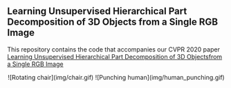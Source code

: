 ## Learning Unsupervised Hierarchical Part Decomposition of 3D Objects from a Single RGB Image

This repository contains the code that accompanies our CVPR 2020 paper
[Learning Unsupervised Hierarchical Part Decomposition of 3D Objectsfrom a Single RGB Image](https://paschalidoud.github.io/)

<p style="text-align: center;">
![Rotating chair](img/chair.gif)
![Punching human](img/human_punching.gif)
</p>
